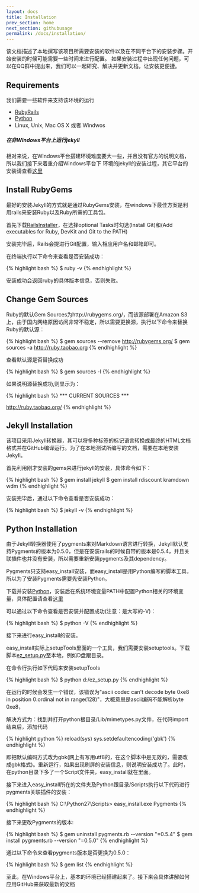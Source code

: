 ```yaml
---
layout: docs
title: Installation
prev_section: home
next_section: githubusage
permalink: /docs/installation/
---
```


该文档描述了本地撰写该项目所需要安装的软件以及在不同平台下的安装步骤。开始安装的时候可能需要一些时间来进行配置。
如果安装过程中出现任何问题，可以在QQ群中提出来，我们可以一起研究、解决并更新文档，让安装更便捷。

## Requirements

我们需要一些软件来支持该环境的运行

- [RubyRails](http://www.railsinstaller.org/en)
- [Python](http://www.python.org/)
- Linux, Unix, Mac OS X 或者 Windwos

<div class="note info">
  <h5>在非Windows平台上运行jekyll</h5>
  <p>
    相对来说，在Windows平台搭建环境难度要大一些，并且没有官方的说明文档，所以我们接下来着重介绍Windows平台下
    环境的jekyll的安装过程，其它平台的安装请查看<a href="http://jekyllrb.com/docs/installation/">这里</a>
  </p>
</div>

## Install RubyGems

最好的安装Jekyll的方式就是通过RubyGems安装，在windows下最佳方案是利用rails来安装Ruby以及Ruby所需的工具包。

首先下载[RailsInstaller](http://www.railsinstaller.org/en)，在选择optional Tasks时勾选(Install Git)和(Add executables for Ruby, DevKit and Git to the PATH)

安装完毕后，Rails会提进行Git配置，输入相应用户名和邮箱即可。

在终端执行以下命令来查看是否安装成功：

{% highlight bash %}
$ ruby -v
{% endhighlight %}

安装成功会返回ruby的具体版本信息，否则失败。

## Change Gem Sources

Ruby的默认Gem Sources为http://rubygems.org/，而该源部署在Amazon S3上，由于国内网络原因访问非常不稳定，所以需要更换源，执行以下命令来替换Ruby的默认源：

{% highlight bash %}
$ gem sources --remove http://rubygems.org/
$ gem sources -a http://ruby.taobao.org
{% endhighlight %}

查看默认源是否替换成功

{% highlight bash %}
$ gem sources -l
{% endhighlight %}

如果说明源替换成功,则显示为：

{% highlight bash %}
*** CURRENT SOURCES ***

http://ruby.taobao.org/
{% endhighlight %}

## Jekyll Installation

该项目采用Jekyll转换器，其可以将多种标签的标记语言转换成最终的HTML文档格式并在GitHub编译运行。为了在本地测试所编写的文档，需要在本地安装Jekyll。

首先利用刚才安装的gems来进行jekyll的安装，具体命令如下：

{% highlight bash %}
$ gem install jekyll
$ gem install rdiscount kramdown wdm
{% endhighlight %}

安装完毕后，通过以下命令查看是否安装成功：

{% highlight bash %}
$ jekyll -v
{% endhighlight %}

## Python Installation

由于Jekyll转换器使用了pygments来对Markdown语言进行转换，Jekyll默认支持Pygments的版本为0.5.0，但是在安装rails的时候自带的版本是0.5.4，并且关联插件也并没有安装，所以需要重新安装pygments及其dependency。

Pygments只支持easy_install安装，而easy_install是用Python编写的脚本工具，所以为了安装Pygments需要先安装Python。

下载并安装[Python](http://www.python.org/)，安装后在系统环境变量PATH中配置Python相关的环境变量，具体配置请查看[这里](http://blog.csdn.net/liguo9860/article/details/6829610)

可以通过以下命令查看是否安装并配置成功(注意：是大写的-V)：

{% highlight bash %}
$ python -V
{% endhighlight %}

接下来进行easy_install的安装。

easy_install实际上setupTools里面的一个工具，我们需要安装setuptools。下载脚本[ez_setup.py](https://bitbucket.org/pypa/setuptools/raw/bootstrap/ez_setup.py)至本地，例如D盘跟目录。

在命令行执行如下代码来安装setupTools

{% highlight bash %}
$ python d:/ez_setup.py
{% endhighlight %}

在运行的时候会发生一个错误，该错误为"ascii codec can't decode byte 0xe8 in position 0:ordinal not in range(128)"，大概意思是ascii编码不能解析byte 0xe8，

解决方式为：找到并打开python根目录/Lib/mimetypes.py文件，在代码import结束后，添加代码

{% highlight python %}
reload(sys)
sys.setdefaultencoding('gbk')
{% endhighlight %}

即把默认编码方式改为gbk(网上有写用utf8的，在这个脚本中是无效的，需要改成gbk格式)。重新运行，如果出现刷屏的安装信息，则说明安装成功了。此时，在python目录下多了一个Script文件夹，easy_install就在里面。

接下来进入easy_install所在的文件夹及Python跟目录/Scripts执行以下代码进行pygments关联插件的安装：

{% highlight bash %}
C:\Python27\Scripts> easy_install.exe Pygments
{% endhighlight %}

接下来更改Pygments的版本:

{% highlight bash %}
$ gem uninstall pygments.rb --version "=0.5.4"
$ gem install pygments.rb --version "=0.5.0"
{% endhighlight %}

通过以下命令来查看pygments版本是否更换为0.5.0：

{% highlight bash %}
$ gem list
{% endhighlight %}

至此，在Windows平台上，基本的环境已经搭建起来了。接下来会具体讲解如何应用GitHub来获取最新的文档